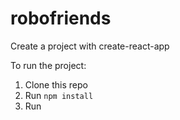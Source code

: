 # robofriends
Create a project with create-react-app

To run the project:
  1. Clone this repo
  2. Run ```npm install```
  3. Run <npm start>
  
